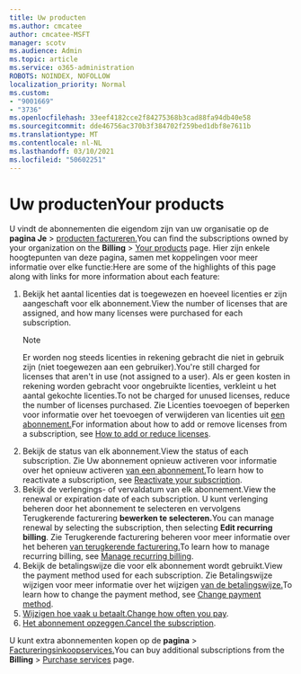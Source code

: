 ```yaml
---
title: Uw producten
ms.author: cmcatee
author: cmcatee-MSFT
manager: scotv
ms.audience: Admin
ms.topic: article
ms.service: o365-administration
ROBOTS: NOINDEX, NOFOLLOW
localization_priority: Normal
ms.custom:
- "9001669"
- "3736"
ms.openlocfilehash: 33eef4182cce2f84275368b3cad88fa94db40e58
ms.sourcegitcommit: dde46756ac370b3f384702f259bed1dbf8e7611b
ms.translationtype: MT
ms.contentlocale: nl-NL
ms.lasthandoff: 03/10/2021
ms.locfileid: "50602251"
---
```

# <a name="your-products"></a><span data-ttu-id="b6ae1-102">Uw producten</span><span class="sxs-lookup"><span data-stu-id="b6ae1-102">Your products</span></span>

<span data-ttu-id="b6ae1-103">U vindt de abonnementen die eigendom zijn van uw organisatie op de **pagina Je**  >  [producten factureren.](https://go.microsoft.com/fwlink/p/?linkid=842054)</span><span class="sxs-lookup"><span data-stu-id="b6ae1-103">You can find the subscriptions owned by your organization on the **Billing** > [Your products](https://go.microsoft.com/fwlink/p/?linkid=842054) page.</span></span> <span data-ttu-id="b6ae1-104">Hier zijn enkele hoogtepunten van deze pagina, samen met koppelingen voor meer informatie over elke functie:</span><span class="sxs-lookup"><span data-stu-id="b6ae1-104">Here are some of the highlights of this page along with links for more information about each feature:</span></span>

1. <span data-ttu-id="b6ae1-105">Bekijk het aantal licenties dat is toegewezen en hoeveel licenties er zijn aangeschaft voor elk abonnement.</span><span class="sxs-lookup"><span data-stu-id="b6ae1-105">View the number of licenses that are assigned, and how many licenses were purchased for each subscription.</span></span>
    > [!NOTE]
    > <span data-ttu-id="b6ae1-106">Er worden nog steeds licenties in rekening gebracht die niet in gebruik zijn (niet toegewezen aan een gebruiker).</span><span class="sxs-lookup"><span data-stu-id="b6ae1-106">You're still charged for licenses that aren't in use (not assigned to a user).</span></span> <span data-ttu-id="b6ae1-107">Als er geen kosten in rekening worden gebracht voor ongebruikte licenties, verkleint u het aantal gekochte licenties.</span><span class="sxs-lookup"><span data-stu-id="b6ae1-107">To not be charged for unused licenses, reduce the number of licenses purchased.</span></span> <span data-ttu-id="b6ae1-108">Zie Licenties toevoegen of beperken voor informatie over het toevoegen of verwijderen van licenties uit [een abonnement.](https://docs.microsoft.com/alchemyinsights/how-to-add-or-reduce-licenses)</span><span class="sxs-lookup"><span data-stu-id="b6ae1-108">For information about how to add or remove licenses from a subscription, see [How to add or reduce licenses](https://docs.microsoft.com/alchemyinsights/how-to-add-or-reduce-licenses).</span></span>
2. <span data-ttu-id="b6ae1-109">Bekijk de status van elk abonnement.</span><span class="sxs-lookup"><span data-stu-id="b6ae1-109">View the status of each subscription.</span></span> <span data-ttu-id="b6ae1-110">Zie Uw abonnement opnieuw activeren voor informatie over het opnieuw activeren [van een abonnement.](reactivate-your-subscription.md)</span><span class="sxs-lookup"><span data-stu-id="b6ae1-110">To learn how to reactivate a subscription, see [Reactivate your subscription](reactivate-your-subscription.md).</span></span>
3. <span data-ttu-id="b6ae1-111">Bekijk de verlengings- of vervaldatum van elk abonnement.</span><span class="sxs-lookup"><span data-stu-id="b6ae1-111">View the renewal or expiration date of each subscription.</span></span> <span data-ttu-id="b6ae1-112">U kunt verlenging beheren door het abonnement te selecteren en vervolgens Terugkerende facturering **bewerken te selecteren.**</span><span class="sxs-lookup"><span data-stu-id="b6ae1-112">You can manage renewal by selecting the subscription, then selecting **Edit recurring billing**.</span></span> <span data-ttu-id="b6ae1-113">Zie Terugkerende facturering beheren voor meer informatie over het beheren [van terugkerende facturering.](manage-auto-renewal.md)</span><span class="sxs-lookup"><span data-stu-id="b6ae1-113">To learn how to manage recurring billing, see [Manage recurring billing](manage-auto-renewal.md).</span></span>
4. <span data-ttu-id="b6ae1-114">Bekijk de betalingswijze die voor elk abonnement wordt gebruikt.</span><span class="sxs-lookup"><span data-stu-id="b6ae1-114">View the payment method used for each subscription.</span></span> <span data-ttu-id="b6ae1-115">Zie Betalingswijze wijzigen voor meer informatie over het wijzigen [van de betalingswijze.](change-payment-method.md)</span><span class="sxs-lookup"><span data-stu-id="b6ae1-115">To learn how to change the payment method, see [Change payment method](change-payment-method.md).</span></span>
5. <span data-ttu-id="b6ae1-116">[Wijzigen hoe vaak u betaalt.](change-how-often-you-pay.md)</span><span class="sxs-lookup"><span data-stu-id="b6ae1-116">[Change how often you pay](change-how-often-you-pay.md).</span></span>
6. <span data-ttu-id="b6ae1-117">[Het abonnement opzeggen.](https://go.microsoft.com/fwlink/?linkid=2119113)</span><span class="sxs-lookup"><span data-stu-id="b6ae1-117">[Cancel the subscription](https://go.microsoft.com/fwlink/?linkid=2119113).</span></span>

<span data-ttu-id="b6ae1-118">U kunt extra abonnementen kopen op de **pagina**  >  [Factureringsinkoopservices.](https://go.microsoft.com/fwlink/p/?linkid=868433)</span><span class="sxs-lookup"><span data-stu-id="b6ae1-118">You can buy additional subscriptions from the **Billing** > [Purchase services](https://go.microsoft.com/fwlink/p/?linkid=868433) page.</span></span>